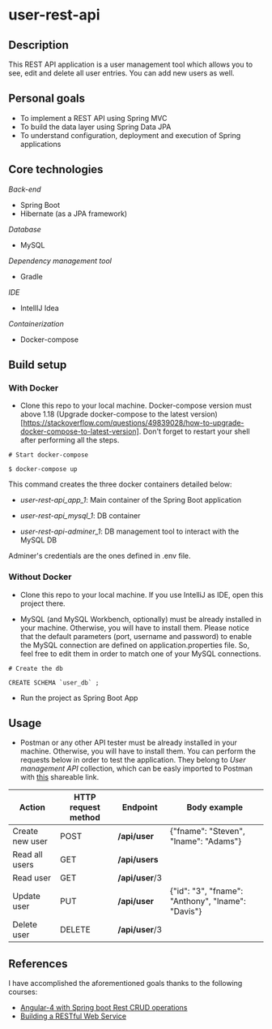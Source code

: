 # user-rest-api

## Description

This REST API application is a user management tool which allows you to see, edit and delete all user entries. You can add new users as well.

## Personal goals

- To implement a REST API using Spring MVC
- To build the data layer using Spring Data JPA
- To understand configuration, deployment and execution of Spring applications

## Core technologies

*Back-end*
- Spring Boot
- Hibernate (as a JPA framework)

*Database*
- MySQL

*Dependency management tool*
- Gradle

*IDE*
- IntellIJ Idea

*Containerization*
- Docker-compose

## Build setup

### With Docker

- Clone this repo to your local machine. Docker-compose version must above 1.18 (Upgrade docker-compose to the latest version)[https://stackoverflow.com/questions/49839028/how-to-upgrade-docker-compose-to-latest-version]. Don't forget to restart your shell after performing all the steps.
```
# Start docker-compose

$ docker-compose up
```

This command creates the three docker containers detailed below:

- _user-rest-api_app_1_: Main container of the Spring Boot application

- _user-rest-api_mysql_1_: DB container

- _user-rest-api-adminer_1_: DB management tool to interact with the MySQL DB

Adminer's credentials are the ones defined in .env file.

### Without Docker

- Clone this repo to your local machine. If you use IntelliJ as IDE, open this project there.

- MySQL (and MySQL Workbench, optionally) must be already installed in your machine. Otherwise, you will have to install them. Please notice that the default parameters (port, username and password) to enable the MySQL connection are defined on application.properties file. So, feel free to edit them in order to match one of your MySQL connections.

```
# Create the db

CREATE SCHEMA `user_db` ;
```

- Run the project as Spring Boot App

## Usage

- Postman or any other API tester must be already installed in your machine. Otherwise, you will have to install them. You can perform the requests below in order to test the application. They belong to *User management API* collection, which can be easly imported to Postman with [this](https://www.getpostman.com/collections/f4b461a677e6d06ae204) shareable link. 

| Action | HTTP request method | Endpoint | Body example |
| ------------- | ------------- | ------------- | ------------- |
| Create new user | POST  | **/api/user**  | {"fname": "Steven", "lname": "Adams"} |
| Read all users | GET  | **/api/users** | |
| Read user | GET  | **/api/user**/3 | |
| Update user | PUT  | **/api/user** | {"id": "3", "fname": "Anthony", "lname": "Davis"}|
| Delete user | DELETE  | **/api/user**/3 | |


## References

I have accomplished the aforementioned goals thanks to the following courses:

- [Angular-4 with Spring boot Rest CRUD operations](https://www.youtube.com/watch?v=ioYJx-rNNoI&list=PLF0fAweo0Kogzy5I6LxEaIlJAxVORXZm-&index=1)
- [Building a RESTful Web Service](https://spring.io/guides/gs/rest-service/)


